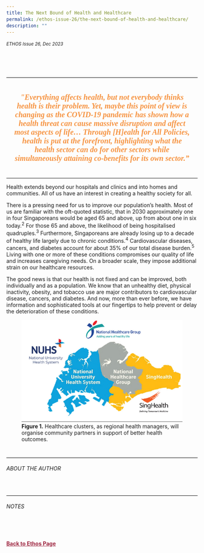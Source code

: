 ```yaml
---
title: The Next Bound of Health and Healthcare
permalink: /ethos-issue-26/the-next-bound-of-health-and-healthcare/
description: ""
---
```

<style>

		
.back a
{
	color: #9f2943;
	font-weight: bold;
}

.break
{
   border-top: 1px solid  black;
   border-bottom: 1px solid black;
	 padding:20px;
	text-align:center;
	font-size:30px;
	margin-top:50px;
}
	
.break1
{
	font-family: Georgia;
	font-size:20px;
	font-style: italic;
	font-weight: bold;
}

	
.author
{
border-bottom: 1px solid black;
margin-top:40px;
padding-bottom:30px;
border-top: 1px solid black;
}
	
.author p
{
font-size: 15px;	
line-height: 22px;
}
	
.notestop ol li
{
font-size: 15px;
line-height:22px;
}		





	
</style>



<em><small>ETHOS Issue 26, Dec 2023</small></em>
<div class="background-image">
<img src="">



<div class="break">

<p style="color:#F69341" class="break1">"Everything affects health, but not everybody thinks health is their problem. Yet, maybe this point of view is changing as the COVID-19 pandemic has shown how a health threat can cause massive disruption and affect most aspects of life… Through [H]ealth for All Policies, health is put at the forefront, highlighting what the health sector can do for other sectors while simultaneously attaining co-benefits for its own sector.”</p>

</div>	
	

<p>Health extends beyond our hospitals and clinics and into homes and communities. All of us have an interest in creating a healthy society for all.</p>

<p>There is a pressing need for us to improve our population’s health. Most of us are familiar with the oft-quoted statistic, that in 2030 approximately one in four Singaporeans would be aged 65 and above, up from about one in six today.<sup>2</sup> For those 65 and above, the likelihood of being hospitalised quadruples.<sup>3</sup> Furthermore, Singaporeans are already losing up to a decade of healthy life largely due to chronic conditions.<sup>4</sup> Cardiovascular diseases, cancers, and diabetes account for about 35% of our total disease burden.<sup>5</sup> Living with one or more of these conditions compromises our quality of life and increases caregiving needs. On a broader scale, they impose additional strain on our healthcare resources.</p>

<p>The good news is that our health is not fixed and can be improved, both individually and as a population. We know that an unhealthy diet, physical inactivity, obesity, and tobacco use are major contributors to cardiovascular disease, cancers, and diabetes. And now, more than ever before, we have information and sophisticated tools at our fingertips to help prevent or delay the deterioration of these conditions.</p>



<figure>  
<img src="/images/Ethos_Images/Ethos_Issue_26/polyclinic.jpg">
	<figcaption><b>Figure 1.</b> Healthcare clusters, as regional health managers, will organise community partners in support of better health outcomes.</figcaption>	
	
</figure>






<div class="author">
<h6>ABOUT THE AUTHOR</h6>	
<p></p>
</div>


<div class="notestop">
<h6>NOTES</h6>
<ol>
	

</ol>	
</div>





<br><br>
<div class="back">
<a href="/ethos/">Back to Ethos Page</a>	
</div></div>